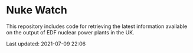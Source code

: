 # Nuke Watch

This repository includes code for retrieving the latest information available on the output of EDF nuclear power plants in the UK.

Last updated: 2021-07-09 22:06